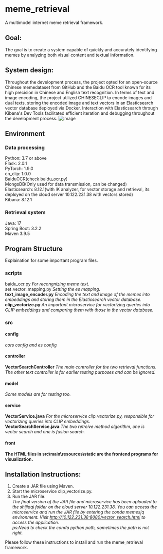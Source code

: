 # meme_retrieval
A multimodel internet meme retrieval framework.
## Goal:
The goal is to create a system capable of quickly and accurately identifying memes by analyzing both visual content and textual information. 
## System design:
Throughout the development process, the project opted for an open-source Chinese memedataset from GitHub and the Baidu OCR tool known for its high precision in Chinese and English text recognition. In terms of text and image encoding, the project utilized CHINESECLIP to encode images and dual texts, storing the encoded image and text vectors in an Elasticsearch vector database deployed via Docker. Interaction with Elasticsearch through Kibana's Dev Tools facilitated efficient iteration and debugging throughout the development process. 
![image](https://github.com/Evang1ion/meme_retrieval/assets/104999640/3897e0e8-1975-4fe4-beb1-bfb69932f9d1)

## Environment
### Data processing
Python: 3.7 or above<br>
Flask: 2.0.1<br>
PyTorch: 1.9.0<br>
cn_clip: 1.0.0<br>
BaiduOCR(check baidu_ocr.py)<br>
MongoDB(Only used for data transmission, can be changed)<br>
Elasticsearch: 8.12.1(with IK analyzer, for vector storage and retrieval, its deployed on the cloud server 10.122.231.38 with vectors stored)<br>
Kibana: 8.12.1
### Retrieval system
Java: 17<br>
Spring Boot: 3.2.2<br>
Maven 3.9.5
## Program Structure
Explaination for some important program files.
### scripts
baidu_ocr.py *For recongnizing meme text.*<br>
set_vector_mapping.py *Setting the es mapping.*<br>
**text_image_encoder.py** *Encoding the text and image of the memes into embeddings and storing them in the Elasticsearch vector database.*<br>
**clip_vectorize.py** *An important microservice for vectorizing queries into CLIP embeddings and comparing them with those in the vector database.*
### src
#### config
*cors config and es config*
#### controller
**VectorSearchController** *The main controller for the two retrieval functions. The other text controller is for earlier testing purposes and can be ignored.*
#### model
*Some models are for testing too.*
#### service
**VectorService.java** *For the microservice clip_vectorize.py, responsible for vectorizing queries into CLIP embeddings.*<br>
**VectorSearchService.java** *The two retreive method algorithm, one is vector search and one is fusion search.*
#### front
**The HTML files in src\main\resources\static are the frontend programs for visualization.**
## Installation Instructions: 
1. Create a JAR file using Maven.<br>
2. Start the microservice clip_vectorize.py.<br>
3. Run the JAR file.<br>
*The final version of the JAR file and microservice has been uploaded to the shijiaqi folder on the cloud server 10.122.231.38. You can access the microservice and run the JAR file by entering the conda memesjq environment. Visit http://10.122.231.38:8080/vector_search.html to access the application. <br>ps:Need to check the conda python path, sometimes the path is not right.*<br>

Please follow these instructions to install and run the meme_retrieval framework.
